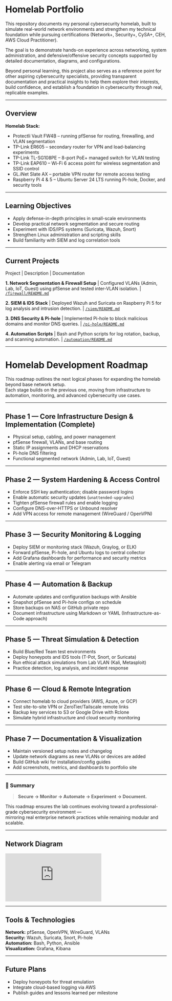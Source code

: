 # Homelab Portfolio

This repository documents my personal cybersecurity homelab, built to simulate real-world network environments and strengthen my technical foundation while pursuing certifications (Network+, Security+, CySA+, CEH, AWS Cloud Practitioner).

The goal is to demonstrate hands-on experience across networking, system administration, and defensive/offensive security concepts supported by detailed documentation, diagrams, and configurations.

Beyond personal learning, this project also serves as a reference point for other aspiring cybersecurity specialists, providing transparent documentation and practical insights to help them explore their interests, build confidence, and establish a foundation in cybersecurity through real, replicable examples.

---

## Overview

**Homelab Stack:**
- Protectli Vault FW4B – running pfSense for routing, firewalling, and VLAN segmentation
- TP-Link ER605 – secondary router for VPN and load-balancing experiments
- TP-Link TL-SG108PE – 8-port PoE+ managed switch for VLAN testing
- TP-Link EAP610 – Wi-Fi 6 access point for wireless segmentation and SSID control
- GL.iNet Slate AX – portable VPN router for remote access testing
- Raspberry Pi 4 & 5 – Ubuntu Server 24 LTS running Pi-hole, Docker, and security tools

---

## Learning Objectives

- Apply defense-in-depth principles in small-scale environments  
- Develop practical network segmentation and secure routing  
- Experiment with IDS/IPS systems (Suricata, Wazuh, Snort)  
- Strengthen Linux administration and scripting skills  
- Build familiarity with SIEM and log correlation tools  

---

## Current Projects

Project | Description | Documentation 

**1. Network Segmentation & Firewall Setup** | Configured VLANs (Admin, Lab, IoT, Guest) using pfSense and tested inter-VLAN isolation. | [`/firewall/README.md`](firewall/README.md) 

**2. SIEM & IDS Stack** | Deployed Wazuh and Suricata on Raspberry Pi 5 for log analysis and intrusion detection. | [`/siem/README.md`](siem/README.md) 

**3. DNS Security & Pi-hole** | Implemented Pi-hole to block malicious domains and monitor DNS queries. | [`/pi-hole/README.md`](pi-hole/README.md) 

**4. Automation Scripts** | Bash and Python scripts for log rotation, backup, and scanning automation. | [`/automation/README.md`](automation/README.md) 

---

# Homelab Development Roadmap

This roadmap outlines the next logical phases for expanding the homelab beyond base network setup.  
Each stage builds on the previous one, moving from infrastructure to automation, monitoring, and advanced cybersecurity use cases.

---

## Phase 1 — Core Infrastructure Design & Implementation (Complete)
- Physical setup, cabling, and power management
- pfSense firewall, VLANs, and base routing
- Static IP assignments and DHCP reservations
- Pi-hole DNS filtering
- Functional segmented network (Admin, Lab, IoT, Guest)

---

## Phase 2 — System Hardening & Access Control
- Enforce SSH key authentication; disable password logins  
- Enable automatic security updates (`unattended-upgrades`)  
- Tighten pfSense firewall rules and enable logging  
- Configure DNS-over-HTTPS or Unbound resolver  
- Add VPN access for remote management (WireGuard / OpenVPN)

---

## Phase 3 — Security Monitoring & Logging
- Deploy SIEM or monitoring stack (Wazuh, Graylog, or ELK)  
- Forward pfSense, Pi-hole, and Ubuntu logs to central collector  
- Add Grafana dashboards for performance and security metrics  
- Enable alerting via email or Telegram  

---

## Phase 4 — Automation & Backup
- Automate updates and configuration backups with Ansible  
- Snapshot pfSense and Pi-hole configs on schedule  
- Store backups on NAS or GitHub private repo  
- Document infrastructure using Markdown or YAML (Infrastructure-as-Code approach)

---

## Phase 5 — Threat Simulation & Detection
- Build Blue/Red Team test environments  
- Deploy honeypots and IDS tools (T-Pot, Snort, or Suricata)  
- Run ethical attack simulations from Lab VLAN (Kali, Metasploit)  
- Practice detection, log analysis, and incident response  

---

## Phase 6 — Cloud & Remote Integration
- Connect homelab to cloud providers (AWS, Azure, or GCP)  
- Test site-to-site VPN or ZeroTier/Tailscale remote links  
- Backup key services to S3 or Google Drive with Rclone  
- Simulate hybrid infrastructure and cloud security monitoring  

---

## Phase 7 — Documentation & Visualization
- Maintain versioned setup notes and changelog  
- Update network diagrams as new VLANs or devices are added  
- Build GitHub wiki for installation/config guides  
- Add screenshots, metrics, and dashboards to portfolio site  

---

### 🎯 Summary
> **Secure → Monitor → Automate → Experiment → Document.**

This roadmap ensures the lab continues evolving toward a professional-grade cybersecurity environment —  
mirroring real enterprise network practices while remaining modular and scalable.

---

## Network Diagram

![Network Diagram](https://github.com/Th3Sp00kyM8/starting-homelab-development/blob/3cbeccdb5610b4181104c97933527bf9b0bb062a/topology/network-diagram.md)

---

## Tools & Technologies

**Network:** pfSense, OpenVPN, WireGuard, VLANs  
**Security:** Wazuh, Suricata, Snort, Pi-hole  
**Automation:** Bash, Python, Ansible  
**Visualization:** Grafana, Kibana  

---

## Future Plans

- Deploy honeypots for threat emulation  
- Integrate cloud-based logging via AWS
- Publish guides and lessons learned per milestone

